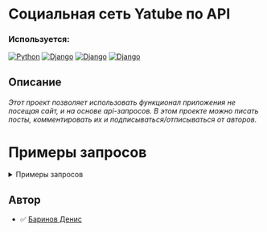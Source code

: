 # Социальная сеть Yatube по API

### Используется:
[![Python](https://img.shields.io/badge/-Python_3.7.9-464646??style=flat-square&logo=Python)](https://www.python.org/downloads/)
[![Django](https://img.shields.io/badge/-Django-464646??style=flat-square&logo=Django)](https://www.djangoproject.com/)
[![Django](https://img.shields.io/badge/-Django_rest_framework_3.12.4-464646??style=flat-square&logo=Django)](https://www.django-rest-framework.org)
[![Django](https://img.shields.io/badge/-djoser_2.1.0-464646??style=flat-square&logo=Django)](https://djoser.readthedocs.io/en/latest/getting_started.html#installation)

## Описание
###### Этот проект позволяет использовать функционал приложения не посещая сайт, и на основе api-запросов. В этом проекте можно писать посты, комментировать их и подписываться/отписываться от авторов.


# Примеры запросов
<details><summary>Примеры запросов</summary>

## Cоздаём пользователя
_post .../api/v1/users/_
```
{
    "username": "newadmin",
    "password": "admin12345
}
```

Пример ответа:
```
{
    "email": "",
    "username": "newadmin",
    "id": 2
}
```

## Получение токена
_post .../api/v1/jwt/create/_
```
{
    "username": "newadmin",
    "password": "admin12345
}
```

Пример ответа:
```
{
    "refresh": "eyJ0eXAiOiJ...",
    "access": "eyJ0eXAiOiJK..."
}
```
## api/v1/posts/:
_POST .../api/v1/posts/_ - создание публикации

```
{
    "text": "new text"
}

```

Пример ответа:
```
{
    "id": 1,
    "author": "newadmin",
    "text": "new text",
    "pub_date": "2022-04-29T07:09:58.007266Z",
    "image": null,
    "group": null
}
```

_PUT /api/v1/posts/{id}/_ - обновление публикации
```
{
    "text": "new text/ add new text"
}
```

Пример ответа:
```
{
    "id": 1,
    "author": "newadmin",
    "text": "new text/ add new text",
    "pub_date": "2022-04-29T07:09:58.007266Z",
    "image": null,
    "group": null
}
```

__PATCH /api/v1/posts/{id}/__ - частичное обновление публикации

__DELETE /api/v1/posts/{id}/__ - удаление публикации

__GET api/v1/posts/__ - получить список всех публикаций.

Пример ответа:
```
[
    {
        "id": 1,
        "author": "newadmin",
        "text": "new text/ add new text",
        "pub_date": "2022-04-29T07:09:58.007266Z",
        "image": null,
        "group": null
    }
]
```

__GET api/v1/posts/{id}/__ - получение публикации по id

## api/v1/groups/:
__GET api/v1/groups/__ - получение списка доступных сообществ
__GET api/v1/groups/{id}/__ - получение информации о сообществе по id


## api/v1/posts/{post_id}/comments/:
__GET api/v1/{post_id}/comments/__ - получение всех комментариев к публикации
__GET api/v1/{post_id}/comments/{id}/__ - Получение комментария к публикации по id

##  Получение доступа к эндпоинту /api/v1/follow/ (подписки) доступен только для авторизованных пользователей:
__GET /api/v1/follow/__ - подписка пользователя от имени которого сделан запрос на пользователя переданного в теле запроса.

</details>


## Автор
- :white_check_mark: [Баринов Денис](https://github.com/PythonGun)

